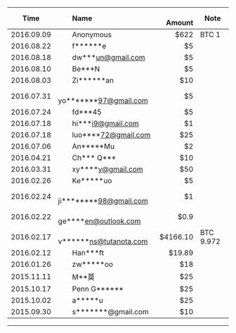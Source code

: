 Time       |　　Name                         |　Amount   |Note
:---------:|:--------------------------------|--------:|-----
2016.09.09 |　　Anonymous                    | $622    | BTC 1
2016.08.22 |　　f\*\*\*\*\*\*e               | $5      |
2016.08.18 |　　dw\*\*\*un@gmail.com         | $5      |
2016.08.10 |　　Be\*\*\*N                    | $5      |
2016.08.03 |　　Zi\*\*\*\*\*\*an             | $10     |　
2016.07.31 |　　yo\*\*\*\*\*\*\*97@gmail.com | $5      |　
2016.07.24 |　　fd\*\*\*45                   | $5      |　
2016.07.18 |　　hi\*\*\*i9@gmail.com         | $1      |　
2016.07.18 |　　luo\*\*\*\*72@gmail.com      | $25     |　
2016.07.06 |　　An\*\*\*\*\*Mu               | $2      |　
2016.04.21 |　　Ch\*\*\* Q\*\*\*             | $10     |　
2016.03.31 |　　xy\*\*\*\*y@gmail.com         | $50    |　
2016.02.26 |　　Ke\*\*\*\*\*uo                | $5     |　
2016.02.24 |　　ji\*\*\*\*\*\*\*\*98@gmail.com| $1     |　
2016.02.22 |　　ge\*\*\*\*en@outlook.com     | $0.9    |　
2016.02.17 |　　v\*\*\*\*\*\*ns@tutanota.com | $4166.10 |BTC 9.972
2016.02.12 |　　Han\*\*\*ft                  |  $19.89  |　　
2016.01.26 |　　zw\*\*\*\*\*oo               |　$18     |　
2015.11.11 |　　M\*\*莫                      |　$25     |　
2015.10.17 |　　Penn G\*\*\*\*\*\*           |　$25     |　
2015.10.02 |　　a\*\*\*\*\*u                 |　$25     |　
2015.09.30 |　　s\*\*\*\*\*\*\*@gmail.com    |　$10     |　
----------------------------------------------------------------
